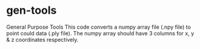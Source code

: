 # gen-tools
General Purpose Tools
This code converts a numpy array file (.npy file) to point could data (.ply file). The  numpy array should have 3 columns for x, y & z coordinates respectively.
